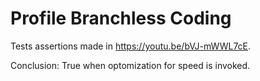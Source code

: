 # Profile Branchless Coding

Tests assertions made in https://youtu.be/bVJ-mWWL7cE.

Conclusion: True when optomization for speed is invoked.
